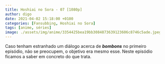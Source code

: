 ```yaml
---
title: Hoshiai no Sora - 07 [1080p]
author: digo
date: 2021-04-02 15:18:00 +0100
categories: [Fansubbing, Hoshiai no Sora]
tags: [anime, séries]
image: ./assets/img/anime/3354425bea19bb3084873639123606c8746c5ade.jpeg
---
```


Caso tenham estranhado um diálogo acerca de ***bombons*** no primeiro episódio, não se preocupem, o objetivo era mesmo esse. Neste episódio ficamos a saber em concreto do que trata.